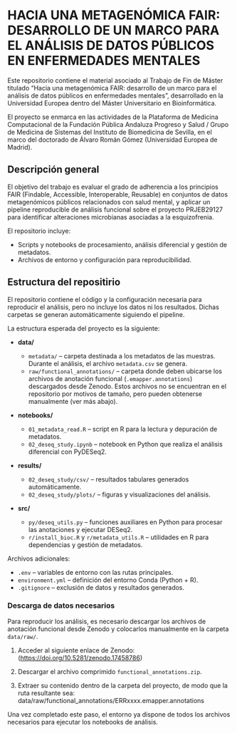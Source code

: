 # HACIA UNA METAGENÓMICA FAIR: DESARROLLO DE UN MARCO PARA EL ANÁLISIS DE DATOS PÚBLICOS EN ENFERMEDADES MENTALES

Este repositorio contiene el material asociado al Trabajo de Fin de Máster titulado “Hacia una metagenómica FAIR: desarrollo de un marco para el análisis de datos públicos en enfermedades mentales”, desarrollado en la Universidad Europea dentro del Máster Universitario en Bioinformática.  

El proyecto se enmarca en las actividades de la Plataforma de Medicina Computacional de la Fundación Pública Andaluza Progreso y Salud / Grupo de Medicina de Sistemas del Instituto de Biomedicina de Sevilla, en el marco del doctorado de Álvaro Román Gómez (Universidad Europea de Madrid). 

## Descripción general

El objetivo del trabajo es evaluar el grado de adherencia a los principios FAIR (Findable, Accessible, Interoperable, Reusable) en conjuntos de datos metagenómicos públicos relacionados con salud mental, y aplicar un pipeline reproducible de análisis funcional sobre el proyecto PRJEB29127 para identificar alteraciones microbianas asociadas a la esquizofrenia.

El repositorio incluye:
- Scripts y notebooks de procesamiento, análisis diferencial y gestión de metadatos.
- Archivos de entorno y configuración para reproducibilidad.

## Estructura del repositirio

El repositorio contiene el código y la configuración necesaria para reproducir el análisis, pero no incluye los datos ni los resultados. Dichas carpetas se generan automáticamente siguiendo el pipeline.

La estructura esperada del proyecto es la siguiente:

- **data/**
  - `metadata/` – carpeta destinada a los metadatos de las muestras. Durante el análisis, el archivo `metadata.csv` se genera.
  - `raw/functional_annotations/` – carpeta donde deben ubicarse los archivos de anotación funcional (`.emapper.annotations`) descargados desde Zenodo. Estos archivos no se encuentran en el repositorio por motivos de tamaño, pero pueden obtenerse manualmente (ver más abajo).

- **notebooks/**
  - `01_metadata_read.R` – script en R para la lectura y depuración de metadatos.
  - `02_deseq_study.ipynb` – notebook en Python que realiza el análisis diferencial con PyDESeq2.

- **results/**
  - `02_deseq_study/csv/` – resultados tabulares generados automáticamente.
  - `02_deseq_study/plots/` – figuras y visualizaciones del análisis.

- **src/**
  - `py/deseq_utils.py` – funciones auxiliares en Python para procesar las anotaciones y ejecutar DESeq2.
  - `r/install_bioc.R` y `r/metadata_utils.R` – utilidades en R para dependencias y gestión de metadatos.

Archivos adicionales:
- `.env` – variables de entorno con las rutas principales.
- `environment.yml` – definición del entorno Conda (Python + R).
- `.gitignore` – exclusión de datos y resultados generados.

### Descarga de datos necesarios

Para reproducir los análisis, es necesario descargar los archivos de anotación funcional desde Zenodo y colocarlos manualmente en la carpeta `data/raw/`.

1. Acceder al siguiente enlace de Zenodo:  
(https://doi.org/10.5281/zenodo.17458786)

2. Descargar el archivo comprimido `functional_annotations.zip`.

3. Extraer su contenido dentro de la carpeta del proyecto, de modo que la ruta resultante sea:
      data/raw/functional_annotations/ERRxxxx.emapper.annotations

Una vez completado este paso, el entorno ya dispone de todos los archivos necesarios para ejecutar los notebooks de análisis.
